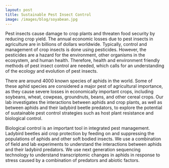 ```yaml
---
layout: post
title: Sustainable Pest Insect Control
image: /images/blog/soyabean.jpg
---
```


Pest insects cause damage to crop plants and threaten food security by reducing crop yield. The annual economic losses due to pest insects in agriculture are in billions of dollars worldwide. Typically, control and management of crop insects is done using pesticides. However, the pesticides are a hazard for the environment, other organisms in the ecosystem, and human health. Therefore, health and environment friendly methods of pest insect control are needed, which calls for an understanding of the ecology and evolution of pest insects. 

There are around 4000 known species of aphids in the world. Some of these aphid species are considered a major pest of agricultural importance, as they cause severe losses in economically important crops, including soybeans, wheat, cowpeas, groundnuts, beans, and other cereal crops. Our lab investigates the interactions between aphids and crop plants, as well as between aphids and their ladybird beetle predators, to explore the potential of sustainable pest control strategies such as host plant resistance and biological control. 

Biological control is an important tool in integrated pest management. Ladybird beetles aid crop protection by feeding on and suppressing the populations of aphids and other soft bodied insects. We use a combination of field and lab experiments to understand the interactions between aphids and their ladybird predators. We use next generation sequencing technology to understand transcriptomic changes in aphids in response to stress caused by a combination of predators and abiotic factors.
